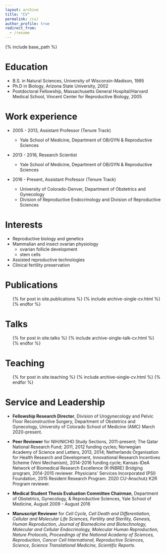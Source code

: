 ```yaml
---
layout: archive
title: "CV"
permalink: /cv/
author_profile: true
redirect_from:
  - /resume
---
```


{% include base_path %}

Education
======
* B.S. in Natural Sciences, University of Wisconsin-Madison, 1995
* Ph.D in Biology, Arizona State University, 2002
* Postdoctoral Fellowship, Massachusetts General Hospital/Harvard Medical School, Vincent Center for Reproductive Biology, 2005

Work experience
======
* 2005 - 2013, Assistant Professor (Tenure Track)
  * Yale School of Medicine, Department of OB/GYN & Reproductive Sciences

* 2013 - 2016, Research Scientist
  * Yale School of Medicine, Department of OB/GYN & Reproductive Sciences

* 2016 - Present, Assistant Professor (Tenure Track)
  * University of Colorado-Denver, Department of Obstetrics and Gynecology
  * Division of Reproductive Endocrinology and Division of Reproductive Sciences

Interests
======
* Reproductive biology and genetics
* Mammalian and insect ovarian physiology
  * ovarian follicle development
  * stem cells
* Assisted reproductive technologies
* Clinical fertility preservation

Publications
======
  <ul>{% for post in site.publications %}
    {% include archive-single-cv.html %}
  {% endfor %}</ul>

Talks
======
  <ul>{% for post in site.talks %}
    {% include archive-single-talk-cv.html %}
  {% endfor %}</ul>

Teaching
======
  <ul>{% for post in site.teaching %}
    {% include archive-single-cv.html %}
  {% endfor %}</ul>

Service and Leadership
======

* **Fellowship Research Director**, Division of Urogynecology and Pelvic Floor Reconstructive Surgery, Department of Obstetrics and Gynecology, University of Colorado School of Medicine (AMC) March 2020-present.

* **Peer Reviewer** for NIH/NICHD Study Sections, 2011-present; The Qatar National Research Fund; 2011, 2012 funding cycles; Norwegian Academy of Science and Letters, 2013, 2014; Netherlands Organisation for Health Research and Development, Innovational Research Incentives Scheme (Veni Mechanism), 2014-2016 funding cycle; Kansas-IDeA Network of Biomedical Research Excellence (K-INBRE) Bridging program, 2014-2015 reviewer. Physicians' Services Incorporated (PSI) Foundation, 2015 Resident Research Program. 2020 CU-Anschutz K2R Program reviewer.

* **Medical Student Thesis Evaluation Committee Chairman**, Department of Obstetrics, Gynecology, & Reproductive Sciences, Yale School of Medicine, August 2009 - August 2016

* **Manuscript Reviewer** for *Cell Cycle, Cell Death and Differentiation, Cellular and Molecular Life Sciences, Fertility and Sterility, Genesis, Human Reproduction, Journal of Biomedicine and Biotechnology, Molecular and Cellular Endocrinology, Molecular Human Reproduction, Nature Protocols, Proceedings of the National Academy of Sciences, Reproduction, Cancer Cell International, Reproductive Sciences, Science, Science Translational Medicine, Scientific Reports.*
